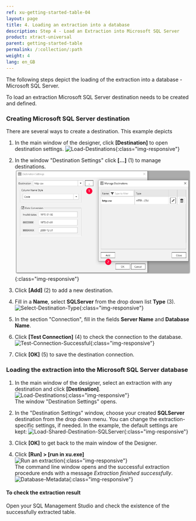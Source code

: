 ```yaml
---
ref: xu-getting-started-table-04
layout: page
title: 4. Loading an extraction into a database
description: Step 4 - Load an Extraction into Microsoft SQL Server
product: xtract-universal
parent: getting-started-table
permalink: /:collection/:path
weight: 4
lang: en_GB
---
```


The following steps depict the loading of the extraction into a database - Microsoft SQL Server. 

To load an extraction Microsoft SQL Server destination needs to be created and defined.

### Creating Microsoft SQL Server destination
There are several ways to create a destination. This example depicts 
1. In the main window of the designer, click **[Destination]** to open destination settings.
![Load-Destinations](/img/content/destination_xu.png){:class="img-responsive"}

2. In the window "Destination Settings" click **[...]** (1) to manage destinations. 
![Load-Manage-Shared-Destination](/img/content/destinations_load_manage_shared.png){:class="img-responsive"}

3. Click **[Add]** (2) to add a new destination.

4. Fill in a **Name**, select **SQLServer** from the drop down list **Type** (3).
![Select-Destination-Type](/img/content/destination_details_sqlserver.png){:class="img-responsive"}

5. In the section "Connection", fill in the fields **Server Name** and **Database Name**. 
6. Click **[Test Connection]** (4) to check the connection to the  database.
![Test-Connection-Successful](/img/content/sqlserver_destination-details.png){:class="img-responsive"}

7. Click **[OK]** (5) to save the destination connection. 


### Loading the extraction into the Microsoft SQL Server database

1. In the main window of the designer, select an extraction with any destination and click **[Destination]**.<br>
![Load-Destinations](/img/content/destination_xu.png){:class="img-responsive"}<br>
The window "Destination Settings" opens.

2. In the "Destination Settings" window, choose your created **SQLServer** destination from the drop down menu. You can change the extraction-specific settings, if needed. In the example, the default settings are kept:
![Load-Shared-Destination-SQLServer](/img/content/sqlserver_destination-settings.png){:class="img-responsive"}

9. Click **[OK]** to get back to the main window of the Designer.       
4. Click **[Run] > [run in xu.exe]**<br>
![Run an extraction](/img/content/run_extraction.png){:class="img-responsive"} <br>
The command line window opens and the successful extraction procedure ends with a message *Extraction finished successfully*.
![Database-Metadata](/img/content/xu/konsole_run_in_xu_exe.png){:class="img-responsive"}

#### To check the extraction result
Open your SQL Management Studio and check the existence of the successfully extracted table. 
